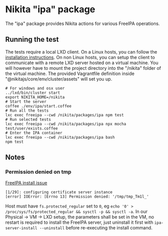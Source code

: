 
# Nikita "ipa" package

The "ipa" package provides Nikita actions for various FreeIPA operations.

## Running the test

The tests require a local LXD client. On a Linux hosts, you can follow the [installation instructions](https://linuxcontainers.org/lxd/getting-started-cli/). On non Linux hosts, you can setup the client to communicate with a remote LXD server hosted on a virtual machine. You will however have to mount the project directory into the "/nikita" folder of the virtual machine. The provided Vagrantfile definition inside "@nikitajs/core/env/cluster/assets" will set you up.

```
# For windows and osx user
../lxd/bin/cluster start
export NIKITA_HOME=/nikita
# Start the server
coffee ./env/ipa/start.coffee
# Run all the tests
lxc exec freeipa --cwd /nikita/packages/ipa npm test
# Run selected tests
lxc exec freeipa --cwd /nikita/packages/ipa npx mocha test/user/exists.coffee
# Enter the IPA container
lxc exec freeipa --cwd /nikita/packages/ipa bash
npm test
```

## Notes

### Permission denied on tmp

[FreeIPA install issue](https://bugzilla.redhat.com/show_bug.cgi?id=1678793)

```
[1/29]: configuring certificate server instance
[error] IOError: [Errno 13] Permission denied: '/tmp/tmp_Tm1l_'
```

Host must have `fs.protected_regular` set to `0`, eg `echo '0' > /proc/sys/fs/protected_regular && sysctl -p && sysctl -a`. In our Physical -> VM -> LXD setup, the parameters shall be set in the VM, no restart is required to install the FreeIPA server, just uninstall it first with `ipa-server-install --uninstall` before re-executing the install command.
